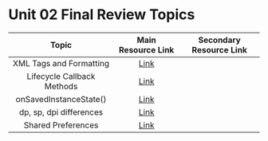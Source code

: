 # Unit 02 Final Review Topics

|Topic|Main Resource Link|Secondary Resource Link|
|:---------:|:----------:|:---------------------:|
|XML Tags and Formatting|[Link](https://www.w3schools.com/xml/xml_syntax.asp)||
|Lifecycle Callback Methods|[Link](https://developer.android.com/guide/components/activities/activity-lifecycle.html)||
|onSavedInstanceState\(\)|[Link](https://developer.android.com/guide/components/activities/activity-lifecycle.html)||
|dp, sp, dpi differences|[Link](https://developer.android.com/guide/topics/resources/more-resources.html#Dimension)||
|Shared Preferences|[Link](https://developer.android.com/guide/topics/data/data-storage.html#pref)||


